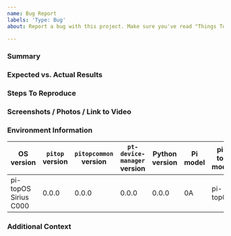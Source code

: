 ```yaml
---
name: Bug Report
labels: 'Type: Bug'
about: Report a bug with this project. Make sure you've read "Things To Know Before Submitting A Bug Report" in the Wiki first!

---
```


<!--
  ✏️ Fill out the following document, following the template provided by the
  headings and these comments.
-->

<!--
  ⚠️ Before submitting this issue please:
    - Ensure this is a bug. If you are not sure, check the [forum][1] and open
        a discussion there.
    - Ensure this bug or a similar one was not already reported. Check the
        existing GitHub issues as well as the [forum][1]. If there is a
        relevant post please add you contributions there instead.
    - Read [Things To Know Before Submitting A Bug Report][2]

[1]: https://forum.pi-top.com/c/pi-top-software
[2]: https://github.com/pi-top/pi-top-Python-SDK/wiki/Things-To-Know-Before-Submitting-A-Bug-Report
-->

### Summary
<!--
  🐛📝 Concise summary of the bug. Describe when and how it occurred, using
  code examples and output logs where relevant. Include links to related forum
  posts, if relevant.
-->

### Expected vs. Actual Results
<!--
  🤔 What were you expecting to have happen?
-->

### Steps To Reproduce
<!--
  ♻️ Is it possible to reproduce the bug repeatably? What steps might someone
  trying to help need to do to see what you are seeing?
-->

### Screenshots / Photos / Link to Video
<!--
  🖼️ Additional visual information may help to explain the bug and/or how it
  can be reproduced
-->

### Environment Information
<!--
  🖥️ This is valuable to identify the root of the problem. Read [How To Get
  System Information][3] for assistance with this.

[3]: (https://github.com/pi-top/pi-top-Python-SDK/wiki/How-To-Get-System-Information)
-->

| OS version | `pitop` version | `pitopcommon` version | `pt-device-manager` version | Python version | Pi model | pi-top model |
| -------------------- | ----- | ----- | ----- | ----- | -- | ------- |
| pi-topOS Sirius C000 | 0.0.0 | 0.0.0 | 0.0.0 | 0.0.0 | 0A | pi-top0 |

### Additional Context
<!--
  ➕ Add other context about the bug here.
-->
